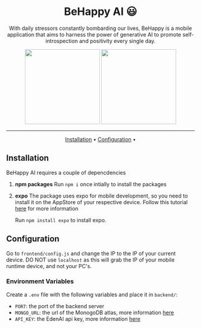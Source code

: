<!-- markdownlint-configure-file {
  "MD013": {
    "code_blocks": false,
    "tables": false
  },
  "MD033": false,
  "MD041": false
} -->

<div align="center">

# BeHappy AI 😃

With daily stressors constantly bombarding our lives, BeHappy is a mobile application that aims to harness the power of generative AI to promote self-introspection and positivity every single day.



<img src="https://github.com/patrick-huynh/BeHappy-AI/assets/58818596/bfe9b736-a82a-4125-bdd8-21412d7e67fe" width="200px" />
<img src="https://github.com/patrick-huynh/BeHappy-AI/assets/58818596/b7ed4c81-a7e7-4d25-803f-d930c91b7b92" width="200px" />
<hr />

[Installation](#installation) •
[Configuration](#configuration) •

</div>

## Installation

BeHappy AI requires a couple of depencdencies

1. **npm packages**
   Run `npm i` once intially to install the packages

2. **expo**
   The package uses expo for mobile development, so you need to install it on the AppStore of your respective device. Follow this tutorial 
   [here](https://docs.expo.dev/get-started/expo-go/) for more information
   
   Run `npm install expo` to install expo.
   

## Configuration
Go to `frontend/config.js` and change the IP to the IP of your current device. DO NOT use `localhost` as this will grab the IP of your mobile runtime device, and not your PC's.

### Environment Variables
Create a `.env` file with the following variables and place it in `backend/`:

- `PORT`: the port of the backend server
- `MONGO_URL`: the url of the MonogoDB atlas, more information [here](https://www.mongodb.com/docs/atlas/tutorial/connect-to-your-cluster/)
- `API_KEY`: the EdenAI api key, more information [here](https://docs.edenai.co/docs/guetting-started)


